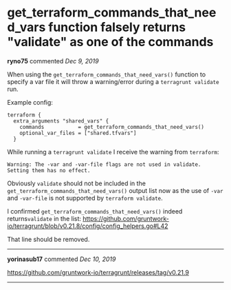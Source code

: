 # get_terraform_commands_that_need_vars function falsely returns "validate" as one of the commands

**ryno75** commented *Dec 9, 2019*

When using the `get_terraform_commands_that_need_vars()` function to specify a var file it will throw a warning/error during a `terragrunt validate` run.

Example config:
```hcl
terraform {
  extra_arguments "shared_vars" {
    commands           = get_terraform_commands_that_need_vars()
    optional_var_files = ["shared.tfvars"]
  }
```

While running a `terragrunt validate` I receive the warning from `terraform`:
```
Warning: The -var and -var-file flags are not used in validate. Setting them has no effect.
```

Obviously `validate` should not be included in the `get_terraform_commands_that_need_vars()` output list now as the use of `-var` and `-var-file` is not supported by `terraform validate`.

I confirmed `get_terraform_commands_that_need_vars()` indeed returns`validate` in the list:
https://github.com/gruntwork-io/terragrunt/blob/v0.21.8/config/config_helpers.go#L42

That line should be removed.
<br />
***


**yorinasub17** commented *Dec 10, 2019*

https://github.com/gruntwork-io/terragrunt/releases/tag/v0.21.9
***

